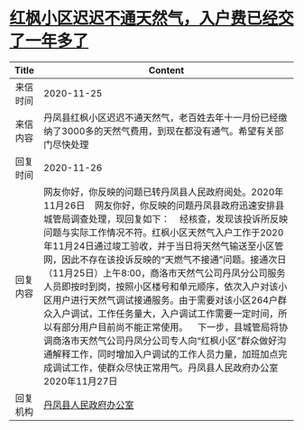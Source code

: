 # <a href="http://www.shangluo.gov.cn/zmhd/ldxxxx.jsp?urltype=leadermail.LeaderMailContentUrl&wbtreeid=1112&leadermailid=6648">红枫小区迟迟不通天然气，入户费已经交了一年多了</a>
| Title |                                                                                                                                                                                                         Content                                                                                                                                                                                                         |
|:-----:|-------------------------------------------------------------------------------------------------------------------------------------------------------------------------------------------------------------------------------------------------------------------------------------------------------------------------------------------------------------------------------------------------------------------------|
| 来信时间  | 2020-11-25                                                                                                                                                                                                                                                                                                                                                                                                              |
| 来信内容  | 丹凤县红枫小区迟迟不通天然气，老百姓去年十一月份已经缴纳了3000多的天然气费用，到现在都没有通气。希望有关部门尽快处理                                                                                                                                                                                                                                                                                                                                                            |
| 回复时间  | 2020-11-26                                                                                                                                                                                                                                                                                                                                                                                                              |
| 回复内容  | 网友你好，你反映的问题已转丹凤县人民政府阅处。2020年11月26日    网友你好，你反映的问题丹凤县政府迅速安排县城管局调查处理，现回复如下：    经核查，发现该投诉所反映问题与实际工作情况不符。红枫小区天然气入户工作于2020年11月24日通过竣工验收，并于当日将天然气输送至小区管网，因此不存在该投诉反映的“天燃气不接通”问题。接通次日（11月25日）上午8:00，商洛市天然气公司丹凤分公司服务人员即按时到岗，按照小区楼号和单元顺序，依次入户对该小区用户进行天然气调试接通服务。由于需要对该小区264户群众入户调试，工作任务量大，入户调试工作需要一定时间，所以有部分用户目前尚不能正常使用。    下一步，县城管局将协调商洛市天然气公司丹凤分公司专人向“红枫小区”群众做好沟通解释工作，同时增加入户调试的工作人员力量，加班加点完成调试工作，使群众尽快正常用气。丹凤县人民政府办公室2020年11月27日 |
| 回复机构  | <a href="../../category/agencies/丹凤县人民政府办公室.md">丹凤县人民政府办公室</a>                                                                                                                                                                                                                                                                                                                                                          |